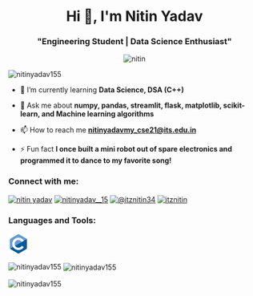 <h1 align="center">Hi 👋, I'm Nitin Yadav</h1>
<h3 align="center">"Engineering Student | Data Science Enthusiast"</h3>

<p align="center">
    <img src="https://github.com/nitinyadav155/nitinyadav155/blob/master/assets/154495658/61850922-a931-4094-9e9c-f797f0f0d581.gif?raw=true" alt="nitin" />
</p>

<p align="left"> <img src="https://komarev.com/ghpvc/?username=nitinyadav155&label=Profile%20views&color=0e75b6&style=flat" alt="nitinyadav155" /> </p>

- 🌱 I’m currently learning **Data Science, DSA (C++)**

- 💬 Ask me about **numpy, pandas, streamlit, flask, matplotlib, scikit-learn, and Machine learning algorithms**

- 📫 How to reach me **nitinyadavmy_cse21@its.edu.in**

- ⚡ Fun fact **I once built a mini robot out of spare electronics and programmed it to dance to my favorite song!**

<h3 align="left">Connect with me:</h3>
<p align="left">
  <a href="https://linkedin.com/in/nitin yadav" target="blank"><img align="center" src="https://raw.githubusercontent.com/rahuldkjain/github-profile-readme-generator/master/src/images/icons/Social/linked-in-alt.svg" alt="nitin yadav" height="30" width="40" /></a>
  <a href="https://instagram.com/nitinyadav__15" target="blank"><img align="center" src="https://raw.githubusercontent.com/rahuldkjain/github-profile-readme-generator/master/src/images/icons/Social/instagram.svg" alt="nitinyadav__15" height="30" width="40" /></a>
  <a href="https://www.hackerrank.com/@itznitin34" target="blank"><img align="center" src="https://raw.githubusercontent.com/rahuldkjain/github-profile-readme-generator/master/src/images/icons/Social/hackerrank.svg" alt="@itznitin34" height="30" width="40" /></a>
  <a href="https://www.leetcode.com/itznitin" target="blank"><img align="center" src="https://raw.githubusercontent.com/rahuldkjain/github-profile-readme-generator/master/src/images/icons/Social/leet-code.svg" alt="itznitin" height="30" width="40" /></a>
</p>

<h3 align="left">Languages and Tools:</h3>
<p align="left">
  <a href="https://www.cprogramming.com/" target="_blank" rel="noreferrer">
    <img src="https://raw.githubusercontent.com/devicons/devicon/master/icons/c/c-original.svg" alt="c" width="40" height="40"/>
  </a>
  <!-- Add other languages and tools icons here -->
</p>

<p>
  <img align="left" src="https://github-readme-stats.vercel.app/api/top-langs?username=nitinyadav155&show_icons=true&locale=en&layout=compact" alt="nitinyadav155" />
</p>

<p>&nbsp;<img align="center" src="https://github-readme-stats.vercel.app/api?username=nitinyadav155&show_icons=true&locale=en" alt="nitinyadav155" /></p>

<p><img align="center" src="https://github-readme-streak-stats.herokuapp.com/?user=nitinyadav155&" alt="nitinyadav155" /></p>
